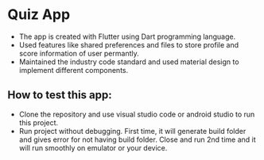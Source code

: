 # Quiz App

* The app is created with Flutter using Dart programming language.
* Used features like shared preferences and files to store profile and score information of user permantly.
* Maintained the industry code standard and used material design to implement different components.

## How to test this app:
* Clone the repository and use visual studio code or android studio to run this project.
* Run project without debugging. First time, it will generate build folder and gives error for not having build folder. Close and run 2nd time and it will run smoothly on emulator or your device.